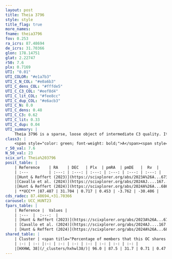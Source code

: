 ```yaml
---
layout: post
title: Theia 3796
style: style
title_flag: true
more_names: 
fname: theia3796
fov: 0.253
ra_icrs: 87.48694
de_icrs: 31.70366
glon: 178.14751
glat: 2.22747
r50: 7.6
plx: 0.7169
UTI: "0.01"
UTI_COLOR: "#e1a7b3"
UTI_C_N_COL: "#e0a6b3"
UTI_C_dens_COL: "#fffde5"
UTI_C_C3_COL: "#eef8d4"
UTI_C_lit_COL: "#fee8cc"
UTI_C_dup_COL: "#e6acb3"
UTI_C_N: 0.0
UTI_C_dens: 0.48
UTI_C_C3: 0.62
UTI_C_lit: 0.33
UTI_C_dup: 0.04
UTI_summary: |
    Theia 3796 is a sparse, loose object of intermediate C3 quality. It was recently reported in the literature.<br><br><span style="color: #99180f; font-weight: bold;">Warning: </span>This is very likely a duplicate object, which shares a large percentage of members with at least one previously reported entry.<br><br><span style="color: #99180f; font-weight: bold;">Warning: </span>contains less than 25 stars with <i>P>0.5</i> estimated.
class3: |
    <span style="color: green; font-weight: bold;">A</span><span style="color: red; font-weight: bold;">C</span>
r_50_val: 7.6
N_50_val: 23
scix_url: Theia%203796
posit_table: |
    | Reference    | RA    | DEC   | Plx  | pmRA  | pmDE   |  Rv  |
    | :---         | :---: | :---: | :---: | :---: | :---: | :---: |
    |[Hunt & Reffert (2023)](https://scixplorer.org/abs/2023A%26A...673A.114H) | 87.51 | 31.678 | 0.717 | 0.442 | -3.771 | -27.389 |
    |[Cavallo et al. (2024)](https://scixplorer.org/abs/2024AJ....167...12C) | 87.512 | 31.687 | 0.717 | -- | -- | -- |
    |[Hunt & Reffert (2024)](https://scixplorer.org/abs/2024A%26A...686A..42H) | 87.51 | 31.678 | 0.717 | 0.442 | -3.771 | -27.389 |
    | **UCC** |87.487 | 31.704 | 0.717 | 0.453 | -3.762 | -30.406 | 
cds_radec: 87.48694,+31.70366
carousel: UCC_HUNT23
fpars_table: |
    | Reference |  Values |
    | :---  |  :---:  |
    | [Hunt & Reffert (2023)](https://scixplorer.org/abs/2023A%26A...673A.114H) | `AV50=0.512, diffAV50=0.615, MOD50=10.606, logAge50=8.056` |
    | [Cavallo et al. (2024)](https://scixplorer.org/abs/2024AJ....167...12C) | `AV50=0.6, dMod50=10.61, logAge50=8.59, [Fe/H]50=-0.01` |
    | [Hunt & Reffert (2024)](https://scixplorer.org/abs/2024A%26A...686A..42H) | `MassJ=113.586` |
shared_table: |
    | Cluster | <span title="Percentage of members that this OC shares with the ones listed">%</span>   | RA   | DEC   | Plx   | pmRA  | pmDE  | Rv | UTI |
    | :-: | :-: |:-: | :-: | :-: | :-: | :-: | :-: | :-: |
    |[HXHWL 38](/_clusters/hxhwl38/)| 96.0 | 87.5 | 31.7 | 0.71 | 0.47 | -3.77 | -25.18 |0.26 |
---
```

